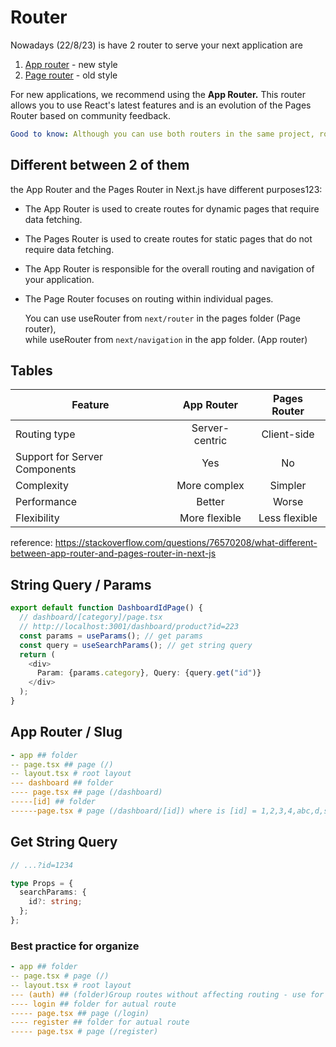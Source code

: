 # Router

Nowadays (22/8/23) is have 2 router to serve your next application are

1. [App router](https://nextjs.org/docs/app) - new style
1. [Page router](https://nextjs.org/docs/pages) - old style

For new applications, we recommend using the **App Router.** This router allows you to use React's latest features and is an evolution of the Pages Router based on community feedback.

```yaml
Good to know: Although you can use both routers in the same project, routes in app will be prioritized over pages. We recommend using only one router in your new project to avoid confusion.
```

## Different between 2 of them

the App Router and the Pages Router in Next.js have different purposes123:

- The App Router is used to create routes for dynamic pages that require data fetching.
- The Pages Router is used to create routes for static pages that do not require data fetching.
- The App Router is responsible for the overall routing and navigation of your application.
- The Page Router focuses on routing within individual pages.

  You can use useRouter from `next/router` in the pages folder (Page router),  
  while useRouter from `next/navigation` in the app folder. (App router)

## Tables

| Feature                       |   App Router   | Pages Router  |
| ----------------------------- | :------------: | :-----------: |
| Routing type                  | Server-centric |  Client-side  |
| Support for Server Components |      Yes       |      No       |
| Complexity                    |  More complex  |    Simpler    |
| Performance                   |     Better     |     Worse     |
| Flexibility                   | More flexible  | Less flexible |

reference: <https://stackoverflow.com/questions/76570208/what-different-between-app-router-and-pages-router-in-next-js>

## String Query / Params

```ts
export default function DashboardIdPage() {
  // dashboard/[category]/page.tsx
  // http://localhost:3001/dashboard/product?id=223
  const params = useParams(); // get params
  const query = useSearchParams(); // get string query
  return (
    <div>
      Param: {params.category}, Query: {query.get("id")}
    </div>
  );
}
```

## App Router / Slug

```yaml
- app ## folder
-- page.tsx ## page (/)
-- layout.tsx # root layout
--- dashboard ## folder
---- page.tsx ## page (/dashboard)
-----[id] ## folder
------page.tsx # page (/dashboard/[id]) where is [id] = 1,2,3,4,abc,d,s,...
```

## Get String Query

```ts
// ...?id=1234

type Props = {
  searchParams: {
    id?: string;
  };
};
```

### Best practice for organize

```yaml
- app ## folder
-- page.tsx # page (/)
-- layout.tsx # root layout
--- (auth) ## (folder)Group routes without affecting routing - use for your organized
---- login ## folder for autual route
----- page.tsx ## page (/login)
---- register ## folder for autual route
----- page.tsx # page (/register)
```

